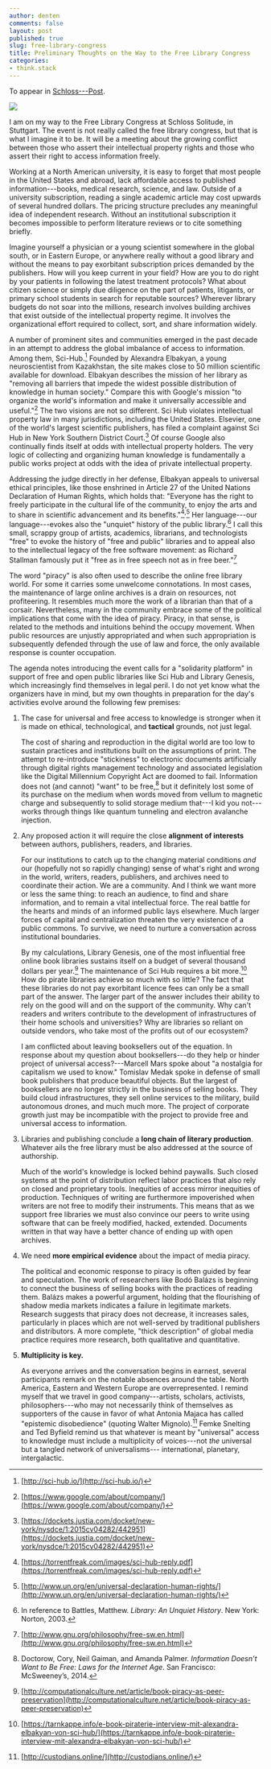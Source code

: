 ```yaml
---
author: denten
comments: false
layout: post
published: true
slug: free-library-congress
title: Preliminary Thoughts on the Way to the Free Library Congress
categories:
- think.stack
---
```


<!--

Edited: Rosemary Grennan, MayDay Rooms (London, UK) 

--> 

To appear in [Schloss---Post](http://schloss-post.com/).

![](/assets/star.jpg)

I am on my way to the Free Library Congress at Schloss Solitude, in Stuttgart.
The event is not really called the free library congress, but that is what I
imagine it to be. It will be a meeting about the growing conflict between
those who assert their intellectual property rights and those who assert their
right to access information freely.

Working at a North American university, it is easy to forget that most people
in the United States and abroad, lack affordable access to published
information---books, medical research, science, and law. Outside of a
university subscription, reading a single academic article may cost upwards of
several hundred dollars. The pricing structure precludes any meaningful idea
of independent research. Without an institutional subscription it becomes
impossible to perform literature reviews or to cite something briefly.

Imagine yourself a physician or a young scientist somewhere in the global
south, or in Eastern Europe, or anywhere really without a good library and
without the means to pay exorbitant subscription prices demanded by the
publishers. How will you keep current in your field? How are you to do right
by your patients in following the latest treatment protocols? What about
citizen science or simply due diligence on the part of patients, litigants, or
primary school students in search for reputable sources? Wherever library
budgets do not soar into the millions, research involves building archives
that exist outside of the intellectual property regime. It involves the
organizational effort required to collect, sort, and share information widely.

A number of prominent sites and communities emerged in the past decade in an
attempt to address the global imbalance of access to information. Among them,
Sci-Hub.[^sci] Founded by Alexandra Elbakyan, a young neuroscientist from
Kazakhstan, the site makes close to 50 million scientific available for
download. Elbakyan describes the mission of her library as "removing all
barriers that impede the widest possible distribution of knowledge in human
society." Compare this with Google's mission "to organize the world's
information and make it universally accessible and useful."[^google] The two
visions are not so different. Sci Hub violates intellectual property law in
many jurisdictions, including the United States. Elsevier, one of the world's
largest scientific publishers, has filed a complaint against Sci Hub in New
York Southern District Court.[^court] Of course Google also continually finds
itself at odds with intellectual property holders. The very logic of
collecting and organizing human knowledge is fundamentally a public works
project at odds with the idea of private intellectual property.

Addressing the judge directly in her defense, Elbakyan appeals to universal
ethical principles, like those enshrined in Article 27 of the United Nations
Declaration of Human Rights, which holds that: "Everyone has the right to
freely participate in the cultural life of the community, to enjoy the arts
and to share in scientific advancement and its
benefits."[^rights]<sup>,</sup>[^27] Her language---our language---evokes also
the "unquiet" history of the public library.[^battles] I call this small,
scrappy group of artists, academics, librarians, and technologists "free" to
evoke the history of "free and public" libraries and to appeal also to the
intellectual legacy of the free software movement: as Richard Stallman
famously put it "free as in free speech not as in free beer."[^stallman]

The word "piracy" is also often used to describe the online free library
world. For some it carries some unwelcome connotations. In most cases, the
maintenance of large online archives is a drain on resources, not
profiteering. It resembles much more the work of a librarian than that of a
corsair. Nevertheless, many in the community embrace some of the political
implications that come with the idea of piracy. Piracy, in that sense, is
related to the methods and intuitions behind the occupy movement. When public
resources are unjustly appropriated and when such appropriation is
subsequently defended through the use of law and force, the only available
response is counter occupation.

The agenda notes introducing the event calls for a "solidarity platform" in
support of free and open public libraries like Sci Hub and Library Genesis,
which increasingly find themselves in legal peril. I do not yet know what the
organizers have in mind, but my own thoughts in preparation for the day's
activities evolve around the following few premises:

1. The case for universal and free access to knowledge is stronger when it is
made on ethical, technological, and **tactical** grounds, not just legal.

    The cost of sharing and reproduction in the digital world are too low to
sustain practices and institutions built on the assumptions of print. The
attempt to re-introduce "stickiness" to electronic documents artificially
through digital rights management technology and associated legislation like
the Digital Millennium Copyright Act are doomed to fail. Information does not
(and cannot) "want" to be free,[^doctorow] but it definitely lost some of its
purchase on the medium when words moved from vellum to magnetic charge and
subsequently to solid storage medium that---I kid you not---works through
things like quantum tunneling and electron avalanche injection.

2. Any proposed action it will require the close **alignment of interests**
between authors, publishers, readers, and libraries.

    For our institutions to catch up to the changing material conditions *and* our
(hopefully not so rapidly changing) sense of what's right and wrong in the
world, writers, readers, publishers, and archives need to coordinate their
action. We are a community. And I think we want more or less the same thing:
to reach an audience, to find and share information, and to remain a vital
intellectual force. The real battle for the hearts and minds of an informed
public lays elsewhere. Much larger forces of capital and centralization
threaten the very existence of a public commons. To survive, we need to
nurture a conversation across institutional boundaries.

    By my calculations, Library Genesis, one of the most influential free
online book libraries sustains itself on a budget of several thousand dollars
per year.[^budget] The maintenance of Sci Hub requires a bit more.[^budget2]
How do pirate libraries achieve so much with so little? The fact that these
libraries do not pay exorbitant licence fees can only be a small part of the
answer. The larger part of the answer includes their ability to rely on the
good will and on the support of the community. Why can't readers and writers
contribute to the development of infrastructures of their home schools and
universities? Why are libraries so reliant on outside vendors, who take most
of the profits out of our ecosystem?

    I am conflicted about leaving booksellers out of the equation. In response
about my question about booksellers---do they help or hinder project of
universal access?---Marcell Mars spoke about "a nostalgia for capitalism we
used to know." Tomislav Medak spoke in defense of small book publishers that
produce beautiful objects. But the largest of booksellers are no longer
strictly in the business of selling books. They build cloud infrastructures,
they sell online services to the military, build autonomous drones, and much
much more. The project of corporate growth just may be incompatible with the
project to provide free and universal access to information.

3. Libraries and publishing conclude a **long chain of literary production**.
Whatever ails the free library must be also addressed at the source of
authorship.

    Much of the world's knowledge is locked behind paywalls. Such closed
systems at the point of distribution reflect labor practices that also rely on
closed and proprietary tools. Inequities of access mirror inequities of
production. Techniques of writing are furthermore impoverished when writers
are not free to modify their instruments. This means that as we support free
libraries we must also convince our peers to write using software that can be
freely modified, hacked, extended. Documents written in that way have a better
chance of ending up with open archives.

4. We need **more empirical evidence** about the impact of media piracy.

   The political and economic response to piracy is often guided by fear and
speculation. The work of researchers like Bodó Balázs is beginning to connect
the business of selling books with the practices of reading them. Balázs makes
a powerful argument, holding that the flourishing of shadow media markets
indicates a failure in legitimate markets. Research suggests that piracy does
not decrease, it increases sales, particularly in places which are not
well-served by traditional publishers and distributors. A more complete,
"thick description" of global media practice requires more research, both
qualitative and quantitative.

5. **Multiplicity is key.**

    As everyone arrives and the conversation begins in earnest, several
participants remark on the notable absences around the table. North America,
Eastern and Western Europe are overrepresented. I remind myself that we travel
in good company---artists, scholars, activists, philosophers---who may not
necessarily think of themselves as supporters of the cause in favor of what
Antonia Majaca has called "epistemic disobedience" (quoting  Walter
Mignolo).[^cause] Femke Snelting and Ted Byfield remind us that whatever is
meant by "universal" access to knowledge must include a multiplicity of
voices---not *the* universal but a tangled network of universalisms---
international, planetary, intergalactic.

[^sci]: [http://sci-hub.io/](http://sci-hub.io/)

[^court]: [https://dockets.justia.com/docket/new-york/nysdce/1:2015cv04282/442951](https://dockets.justia.com/docket/new-york/nysdce/1:2015cv04282/442951)

[^google]: [https://www.google.com/about/company/](https://www.google.com/about/company/)

[^rights]: [https://torrentfreak.com/images/sci-hub-reply.pdf](https://torrentfreak.com/images/sci-hub-reply.pdf)

[^27]: [http://www.un.org/en/universal-declaration-human-rights/](http://www.un.org/en/universal-declaration-human-rights/)

[^battles]: In reference to Battles, Matthew. *Library: An Unquiet History*. New York: Norton, 2003.

[^stallman]: [http://www.gnu.org/philosophy/free-sw.en.html](http://www.gnu.org/philosophy/free-sw.en.html)

[^budget]: [http://computationalculture.net/article/book-piracy-as-peer-preservation](http://computationalculture.net/article/book-piracy-as-peer-preservation)

[^budget2]: [https://tarnkappe.info/e-book-piraterie-interview-mit-alexandra-elbakyan-von-sci-hub/](https://tarnkappe.info/e-book-piraterie-interview-mit-alexandra-elbakyan-von-sci-hub/)

[^cause]: [http://custodians.online/](http://custodians.online/)

[^doctorow]: Doctorow, Cory, Neil Gaiman, and Amanda Palmer. *Information
Doesn’t Want to Be Free: Laws for the Internet Age*. San Francisco:
McSweeney’s, 2014.

